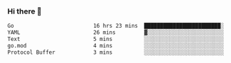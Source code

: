 ### Hi there 👋

<!--
**yeya24/yeya24** is a ✨ _special_ ✨ repository because its `README.md` (this file) appears on your GitHub profile.

Here are some ideas to get you started:

- 🔭 I’m currently working on ...
- 🌱 I’m currently learning ...
- 👯 I’m looking to collaborate on ...
- 🤔 I’m looking for help with ...
- 💬 Ask me about ...
- 📫 How to reach me: ...
- 😄 Pronouns: ...
- ⚡ Fun fact: ...
-->

<!--START_SECTION:waka-->

```txt
Go                         16 hrs 23 mins  ████████████████████████░   96.01 %
YAML                       26 mins         ▓░░░░░░░░░░░░░░░░░░░░░░░░   02.57 %
Text                       5 mins          ░░░░░░░░░░░░░░░░░░░░░░░░░   00.57 %
go.mod                     4 mins          ░░░░░░░░░░░░░░░░░░░░░░░░░   00.44 %
Protocol Buffer            3 mins          ░░░░░░░░░░░░░░░░░░░░░░░░░   00.33 %
```

<!--END_SECTION:waka-->

